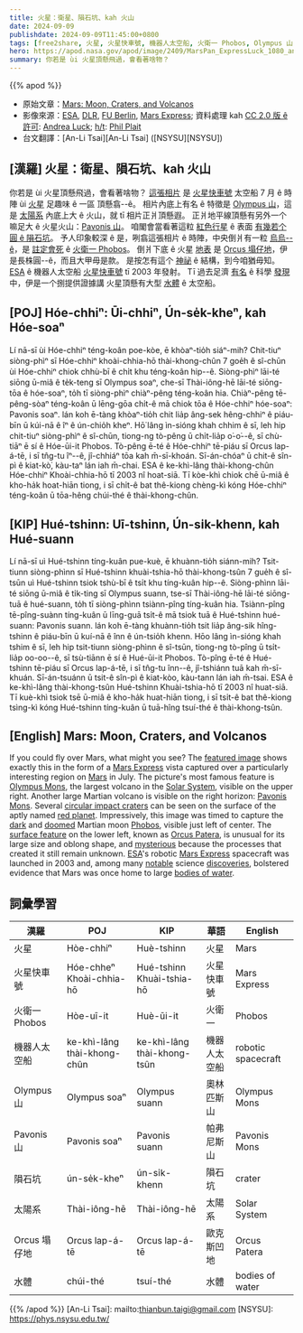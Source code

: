 ```yaml
---
title: 火星：衛星、隕石坑、kah 火山
date: 2024-09-09
publishdate: 2024-09-09T11:45:00+0800
tags: [free2share, 火星, 火星快車號, 機器人太空船, 火衛一 Phobos, Olympus 山, Pavonis 山, Orcus 塌仔地, 隕石坑, 太陽系, 水體]
hero: https://apod.nasa.gov/apod/image/2409/MarsPan_ExpressLuck_1080_annotated.jpg
summary: 你若是 ùi 火星頂懸飛過，會看著啥物？
---
```


{{% apod %}}

- 原始文章：[Mars: Moon, Craters, and Volcanos](https://apod.nasa.gov/apod/ap240909.html)
- 影像來源：[ESA](https://www.esa.int/), [DLR](https://www.dlr.de/EN/organisation-dlr/dlr/dlr-at-a-glance.html), [FU Berlin](https://www.fu-berlin.de/), [Mars Express](https://www.esa.int/Science_Exploration/Space_Science/Mars_Express); 資料處理 kah [CC 2.0 版 ê 許可][License2]: [Andrea Luck](https://twitter.com/andrluck); [h/t](https://en.wikipedia.org/wiki/Hat_tip): [Phil Plait](https://www.scientificamerican.com/author/phil-plait/)
- 台文翻譯：[An-Li Tsai][An-Li Tsai] ([NSYSU][NSYSU])

## [漢羅] 火星：衛星、隕石坑、kah 火山
你若是 ùi 火星頂懸飛過，會看著啥物？
[這張相片][featured image] 是 [火星快車號][Mars Express 1] 太空船 7 月 ê 時陣 ùi [火星][Mars] 足趣味 ê 一區 頂懸翕--ê。
相片內底上有名 ê 特徵是 [Olympus 山][Olympus Mons]，這是 [太陽系][Solar System] 內底上大 ê 火山，就 tī 相片正爿頂懸遐。
正爿地平線頂懸有另外一个嘛足大 ê 火星火山：[Pavonis 山][Pavonis Mons]。
咱閣會當看著這粒 [紅色行星][red planet] ê 表面 [有幾若个 圓 ê 隕石坑][circular impact craters]。
予人印象較深 ê 是，咧翕這張相片 ê 時陣，中央倒爿有一粒 [烏烏--ê][dark]，是 [註定會死][doomed] ê [火衛一 Phobos][Phobos]。
倒爿下底 ê 火星 [地表][surface feature] 是 [Orcus 塌仔地][Orcus Patera]，伊是長株圓--ê，而且大甲毋是款。
是按怎有這个 [神祕][mysterious] ê 結構，到今咱猶毋知。
[ESA][ESA] ê 機器人太空船 [火星快車號][Mars Express 2] tī 2003 年發射。
Tī 過去足濟 [有名][notable] ê 科學 [發現][discoveries] 中，伊是一个捌提供證據講 火星頂懸有大型 [水體][bodies of water] ê 太空船。

## [POJ] Hóe-chhiⁿ: Ūi-chhiⁿ, Ún-se̍k-kheⁿ, kah Hóe-soaⁿ
Lí nā-sī ùi Hóe-chhiⁿ téng-koân poe-kòe, ē khòaⁿ-tio̍h siáⁿ-mih?
Chit-tiuⁿ siòng-phìⁿ sī Hóe-chhiⁿ khoài-chhia-hō thài-khong-chûn 7 goe̍h ê sî-chūn ùi Hóe-chhiⁿ chiok chhù-bī ê chi̍t khu téng-koân hip--ê.
Siòng-phìⁿ lāi-té siōng ū-miâ ê te̍k-teng sī Olympus soaⁿ, che-sī Thài-iông-hē lāi-té siōng-tōa ê hóe-soaⁿ, to̍h tī siòng-phìⁿ chiàⁿ-pêng téng-koân hia.
Chiàⁿ-pêng tē-pêng-sòaⁿ téng-koân ū lēng-gōa chi̍t-ê mā chiok tōa ê Hóe-chhiⁿ hóe-soaⁿ: Pavonis soaⁿ.
lán koh ē-tàng khòaⁿ-tio̍h chit lia̍p âng-sek hêng-chhiⁿ ê piáu-bīn ū kúi-nā ê îⁿ ê ún-chio̍h kheⁿ.
Hō͘ lâng ìn-sióng khah chhim ê sī, leh hip chit-tiuⁿ siòng-phìⁿ ê sî-chūn, tiong-ng tò-pêng ū chi̍t-lia̍p o͘-o͘--ê, sī chù-tiāⁿ ē sí ê Hóe-ūi-it Phobos.
Tò-pêng ē-té ê Hóe-chhiⁿ tē-piáu sī Orcus lap-á-tē, i sī tn̂g-tu îⁿ--ê, jî-chhiáⁿ tōa kah m̄-sī-khoán.
Sī-án-chóaⁿ ū chit-ê sîn-pì ê kiat-kò͘, kàu-taⁿ lán iah m̄-chai.
ESA ê ke-khì-lâng thài-khong-chûn Hóe-chhiⁿ Khoài-chhia-hō tī 2003 nî hoat-siā.
Tī kòe-khì chiok chē ū-miâ ê kho-ha̍k hoat-hiān tiong, i sī chi̍t-ê bat thê-kiong chèng-kì kóng Hóe-chhiⁿ téng-koân ū tōa-hêng chúi-thé ê thài-khong-chûn.

## [KIP] Hué-tshinn: Uī-tshinn, Ún-si̍k-khenn, kah Hué-suann
Lí nā-sī uì Hué-tshinn tíng-kuân pue-kuè, ē khuànn-tio̍h siánn-mih?
Tsit-tiunn siòng-phìnn sī Hué-tshinn khuài-tshia-hō thài-khong-tsûn 7 gue̍h ê sî-tsūn uì Hué-tshinn tsiok tshù-bī ê tsi̍t khu tíng-kuân hip--ê.
Siòng-phìnn lāi-té siōng ū-miâ ê ti̍k-ting sī Olympus suann, tse-sī Thài-iông-hē lāi-té siōng-tuā ê hué-suann, to̍h tī siòng-phìnn tsiànn-pîng tíng-kuân hia.
Tsiànn-pîng tē-pîng-suànn tíng-kuân ū līng-guā tsi̍t-ê mā tsiok tuā ê Hué-tshinn hué-suann: Pavonis suann.
lán koh ē-tàng khuànn-tio̍h tsit lia̍p âng-sik hîng-tshinn ê piáu-bīn ū kuí-nā ê înn ê ún-tsio̍h khenn.
Hōo lâng ìn-sióng khah tshim ê sī, leh hip tsit-tiunn siòng-phìnn ê sî-tsūn, tiong-ng tò-pîng ū tsi̍t-lia̍p oo-oo--ê, sī tsù-tiānn ē sí ê Hué-ūi-it Phobos.
Tò-pîng ē-té ê Hué-tshinn tē-piáu sī Orcus lap-á-tē, i sī tn̂g-tu înn--ê, jî-tshiánn tuā kah m̄-sī-khuán.
Sī-án-tsuánn ū tsit-ê sîn-pì ê kiat-kòo, kàu-tann lán iah m̄-tsai.
ESA ê ke-khì-lâng thài-khong-tsûn Hué-tshinn Khuài-tshia-hō tī 2003 nî huat-siā.
Tī kuè-khì tsiok tsē ū-miâ ê kho-ha̍k huat-hiān tiong, i sī tsi̍t-ê bat thê-kiong tsìng-kì kóng Hué-tshinn tíng-kuân ū tuā-hîng tsuí-thé ê thài-khong-tsûn.

## [English] Mars: Moon, Craters, and Volcanos
If you could fly over Mars, what might you see?
The [featured image][featured image] shows exactly this in the form of a [Mars Express][Mars Express 1] vista captured over a particularly interesting region on [Mars][Mars] in July.
The picture's most famous feature is [Olympus Mons][Olympus Mons], the largest volcano in the [Solar System][Solar System], visible on the upper right.
Another large Martian volcano is visible on the right horizon: [Pavonis Mons][Pavonis Mons].
Several [circular impact craters][circular impact craters] can be seen on the surface of the aptly named [red planet][red planet].
Impressively, this image was timed to capture the [dark][dark] and [doomed][doomed] Martian moon [Phobos][Phobos], visible just left of center.
The [surface feature][surface feature] on the lower left, known as [Orcus Patera][Orcus Patera], is unusual for its large size and oblong shape, and [mysterious][mysterious] because the processes that created it still remain unknown.
[ESA][ESA]'s robotic [Mars Express][Mars Express 2] spacecraft was launched in 2003 and, among many [notable][notable] science [discoveries][discoveries], bolstered evidence that Mars was once home to large [bodies of water][bodies of water].

## 詞彙學習

|漢羅|POJ|KIP|華語|English|
|-|-|-|-|-|
|火星|Hòe-chhiⁿ|Huè-tshinn|火星|Mars|
|火星快車號|Hóe-chheⁿ Khoài-chhia-hō|Hué-tshinn Khuài-tshia-hō|火星快車號|Mars Express|
|火衛一 Phobos|Hòe-uī-it|Huè-ūi-it|火衛一|Phobos|
|機器人太空船|ke-khì-lâng thài-khong-chûn|ke-khì-lâng thài-khong-tsûn|機器人太空船|robotic spacecraft|
|Olympus 山|Olympus soaⁿ|Olympus suann|奧林匹斯山|Olympus Mons|
|Pavonis 山|Pavonis soaⁿ|Pavonis suann|帕弗尼斯山|Pavonis Mons|
|隕石坑|ún-se̍k-kheⁿ|ún-si̍k-khenn|隕石坑|crater|
|太陽系|Thài-iông-hē|Thài-iông-hē|太陽系|Solar System|
|Orcus 塌仔地|Orcus lap-á-tē|Orcus lap-á-tē|歐克斯凹地|Orcus Patera|
|水體|chúi-thé|tsuí-thé|水體|bodies of water|

{{% /apod %}}
[An-Li Tsai]: mailto:thianbun.taigi@gmail.com
[NSYSU]: https://phys.nsysu.edu.tw/

[copyright]: https://apod.nasa.gov/apod/fap/lib/about_apod.html#srapply
[License3]: https://creativecommons.org/licenses/by/3.0/
[License2]:https://creativecommons.org/licenses/by-nc-nd/2.0/

[featured image]:https://www.flickr.com/photos/192271236@N03/53962162859/in/dateposted
[Mars Express 1]:https://science.nasa.gov/mission/mars-express/
[Mars]:https://science.nasa.gov/mars/facts/
[Olympus Mons]:https://apod.nasa.gov/apod/ap230404.html
[Solar System]:https://science.nasa.gov/solar-system/solar-system-facts/
[Pavonis Mons]:https://en.wikipedia.org/wiki/Pavonis_Mons
[circular impact craters]:https://youtu.be/cNeRBuLAa7o?t=12
[red planet]:https://apod.nasa.gov/apod/ap970804.html
[dark]:https://apod.nasa.gov/apod/ap230731.html
[doomed]:https://apod.nasa.gov/apod/ap220703.html
[Phobos]:https://science.nasa.gov/mars/moons/phobos/
[surface feature]:https://upload.wikimedia.org/wikipedia/commons/7/75/Map_of_Mars.png
[Orcus Patera]:https://en.wikipedia.org/wiki/Orcus_Patera
[mysterious]:https://www.esa.int/Science_Exploration/Space_Science/Mars_Express/Mars_s_mysterious_elongated_crater
[ESA]:https://www.esa.int/
[Mars Express 2]:https://www.esa.int/Science_Exploration/Space_Science/Mars_Express_overview
[notable]:https://marinhumane.org/wp-content/uploads/2022/10/Cat-on-computer.jpg
[discoveries]:https://www.esa.int/Science_Exploration/Space_Science/Mars_Express/Mars_Express_science_highlights
[bodies of water]:https://apod.nasa.gov/apod/ap050720.html
